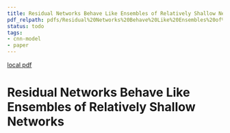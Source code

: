 ```yaml
---
title: Residual Networks Behave Like Ensembles of Relatively Shallow Networks
pdf_relpath: pdfs/Residual%20Networks%20Behave%20Like%20Ensembles%20of%20Relatively%20Shallow%20Networks.pdf
status: todo
tags:
- cnn-model
- paper
---
```


[local pdf](../../../pdfs/Residual%20Networks%20Behave%20Like%20Ensembles%20of%20Relatively%20Shallow%20Networks.pdf)

# Residual Networks Behave Like Ensembles of Relatively Shallow Networks

